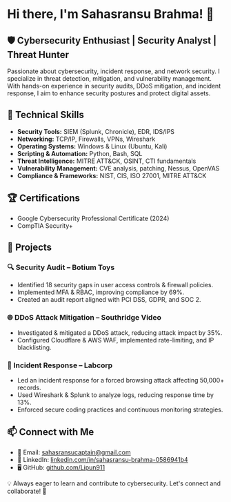 # Hi there, I'm Sahasransu Brahma! 👋

## 🛡️ Cybersecurity Enthusiast | Security Analyst | Threat Hunter  

Passionate about cybersecurity, incident response, and network security. I specialize in threat detection, mitigation, and vulnerability management. With hands-on experience in security audits, DDoS mitigation, and incident response, I aim to enhance security postures and protect digital assets.

## 🔧 Technical Skills
- **Security Tools:** SIEM (Splunk, Chronicle), EDR, IDS/IPS  
- **Networking:** TCP/IP, Firewalls, VPNs, Wireshark  
- **Operating Systems:** Windows & Linux (Ubuntu, Kali)  
- **Scripting & Automation:** Python, Bash, SQL  
- **Threat Intelligence:** MITRE ATT&CK, OSINT, CTI fundamentals  
- **Vulnerability Management:** CVE analysis, patching, Nessus, OpenVAS  
- **Compliance & Frameworks:** NIST, CIS, ISO 27001, MITRE ATT&CK  

## 🏆 Certifications
- Google Cybersecurity Professional Certificate (2024)  
- CompTIA Security+  

## 🚀 Projects
### 🔍 Security Audit – Botium Toys
- Identified 18 security gaps in user access controls & firewall policies.  
- Implemented MFA & RBAC, improving compliance by 69%.  
- Created an audit report aligned with PCI DSS, GDPR, and SOC 2.  

### 🌐 DDoS Attack Mitigation – Southridge Video
- Investigated & mitigated a DDoS attack, reducing attack impact by 35%.  
- Configured Cloudflare & AWS WAF, implemented rate-limiting, and IP blacklisting.  

### 🚨 Incident Response – Labcorp
- Led an incident response for a forced browsing attack affecting 50,000+ records.  
- Used Wireshark & Splunk to analyze logs, reducing response time by 13%.  
- Enforced secure coding practices and continuous monitoring strategies.  

## 📫 Connect with Me
- 📧 Email: [sahasransucaptain@gmail.com](mailto:sahasransucaptain@gmail.com)  
- 🔗 LinkedIn: [linkedin.com/in/sahasransu-brahma-0586941b4](https://www.linkedin.com/in/sahasransu-brahma-0586941b4/)  
- 🖥️ GitHub: [github.com/Lipun911](https://github.com/Lipun911)  

💡 Always eager to learn and contribute to cybersecurity. Let's connect and collaborate! 🚀

